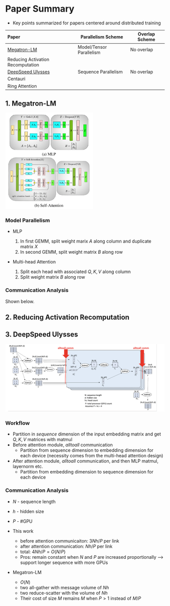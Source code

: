 # Paper Summary

- Key points summarized for papers centered around distributed training

| Paper                             | Parallelism Scheme       | Overlap Scheme |
| :-------------------------------- | ------------------------ | -------------- |
| [Megatron-LM](#megatron)          | Model/Tensor Parallelism | No overlap     |
| Reducing Activation Recomputation |                          |                |
| [DeepSpeed Ulysses](#deepspeed)   | Sequence Parallelism     | No overlap     |
| Centauri                          |                          |                |
| Ring Attention                    |                          |                |

## 1. Megatron-LM<a name="megatron"></a>

<img src="../figs/megtron-lm-design.png" alt="60" style="zoom:30%;" />

### Model Parallelism

- MLP
  1. In first GEMM, split weight marix $A$ along column and duplicate matrix $X$
  2. In second GEMM, split weight matrix $B$ along row

- Multi-head Attention
  1. Split each head with associated $Q, K, V$ along column
  2. Split weight matrix $B$ along row



### Communication Analysis

Shown below.



## 2. Reducing Activation Recomputation



## 3. DeepSpeed Ulysses<a name="deepspeed"></a>

![DeepSpeed Ulysses Design](../figs/deepspeed-ulysses-design.png)

### Workflow

- Partition in _sequence_ dimension of the input embedding matrix and get $Q, K , V$ matrices with matmul
- Before attention module, _alltoall_ communication
  - Partition from sequence dimension to embedding dimension for each device (necessity comes from the multi-head attention design)
- After attention module, _alltoall_ communication, and then MLP matmul, layernorm etc.
  - Partition from embedding dimension to sequence dimension for each device 

### Communication Analysis

- $N$ - sequence length

- $h$ - hidden size
- $P$ - #GPU

- This work
  - before attention communicaiton: $3Nh/P$ per link
  - after attention communication: $Nh/P$ per link
  - total: $4Nh/P = O(N/P)$
  - Pros: remain constant when $N$ and $P$ are increased proportionally --> support longer sequence with more GPUs

- Megatron-LM
  - $O(N)$
  - two all-gather with message volume of $Nh$
  - two reduce-scatter with the volume of $Nh$
  - Their cost of size $M$ remains $M$ when $P > 1$ instead of $M/P$
